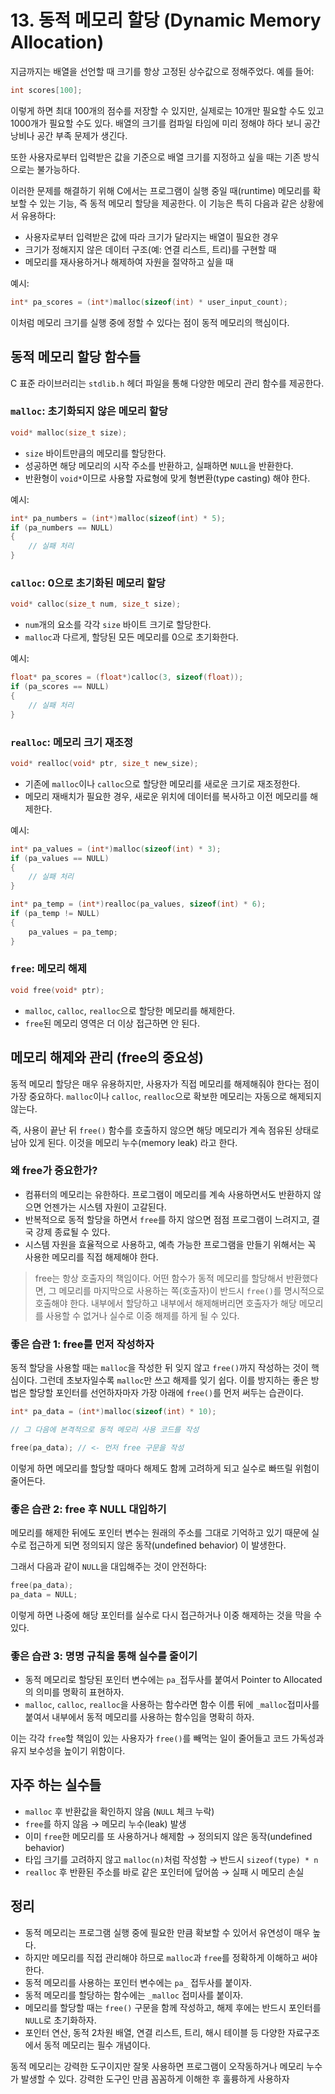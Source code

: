 # 13. 동적 메모리 할당 (Dynamic Memory Allocation)

지금까지는 배열을 선언할 때 크기를 항상 고정된 상수값으로 정해주었다. 예를 들어:

```c
int scores[100];
```

이렇게 하면 최대 100개의 점수를 저장할 수 있지만, 실제로는 10개만 필요할 수도 있고 1000개가 필요할 수도 있다. 배열의 크기를 컴파일 타임에 미리 정해야 하다 보니 공간 낭비나 공간 부족 문제가 생긴다.

또한 사용자로부터 입력받은 값을 기준으로 배열 크기를 지정하고 싶을 때는 기존 방식으로는 불가능하다.

이러한 문제를 해결하기 위해 C에서는 프로그램이 실행 중일 때(runtime) 메모리를 확보할 수 있는 기능, 즉 동적 메모리 할당을 제공한다. 이 기능은 특히 다음과 같은 상황에서 유용하다:

* 사용자로부터 입력받은 값에 따라 크기가 달라지는 배열이 필요한 경우
* 크기가 정해지지 않은 데이터 구조(예: 연결 리스트, 트리)를 구현할 때
* 메모리를 재사용하거나 해제하여 자원을 절약하고 싶을 때

예시:

```c
int* pa_scores = (int*)malloc(sizeof(int) * user_input_count);
```

이처럼 메모리 크기를 실행 중에 정할 수 있다는 점이 동적 메모리의 핵심이다.

## 동적 메모리 할당 함수들

C 표준 라이브러리는 `stdlib.h` 헤더 파일을 통해 다양한 메모리 관리 함수를 제공한다.

### `malloc`: 초기화되지 않은 메모리 할당

```c
void* malloc(size_t size);
```

* `size` 바이트만큼의 메모리를 할당한다.
* 성공하면 해당 메모리의 시작 주소를 반환하고, 실패하면 `NULL`을 반환한다.
* 반환형이 `void*`이므로 사용할 자료형에 맞게 형변환(type casting) 해야 한다.

예시:

```c
int* pa_numbers = (int*)malloc(sizeof(int) * 5);
if (pa_numbers == NULL)
{
    // 실패 처리
}
```

### `calloc`: 0으로 초기화된 메모리 할당

```c
void* calloc(size_t num, size_t size);
```

* `num`개의 요소를 각각 `size` 바이트 크기로 할당한다.
* `malloc`과 다르게, 할당된 모든 메모리를 0으로 초기화한다.

예시:

```c
float* pa_scores = (float*)calloc(3, sizeof(float));
if (pa_scores == NULL)
{
    // 실패 처리
}
```

### `realloc`: 메모리 크기 재조정

```c
void* realloc(void* ptr, size_t new_size);
```

* 기존에 `malloc`이나 `calloc`으로 할당한 메모리를 새로운 크기로 재조정한다.
* 메모리 재배치가 필요한 경우, 새로운 위치에 데이터를 복사하고 이전 메모리를 해제한다.

예시:

```c
int* pa_values = (int*)malloc(sizeof(int) * 3);
if (pa_values == NULL)
{
    // 실패 처리
}

int* pa_temp = (int*)realloc(pa_values, sizeof(int) * 6);
if (pa_temp != NULL)
{
    pa_values = pa_temp;
}
```

### `free`: 메모리 해제

```c
void free(void* ptr);
```

* `malloc`, `calloc`, `realloc`으로 할당한 메모리를 해제한다.
* `free`된 메모리 영역은 더 이상 접근하면 안 된다.

## 메모리 해제와 관리 (free의 중요성)

동적 메모리 할당은 매우 유용하지만, 사용자가 직접 메모리를 해제해줘야 한다는 점이 가장 중요하다. `malloc`이나 `calloc`, `realloc`으로 확보한 메모리는 자동으로 해제되지 않는다.

즉, 사용이 끝난 뒤 `free()` 함수를 호출하지 않으면 해당 메모리가 계속 점유된 상태로 남아 있게 된다. 이것을 메모리 누수(memory leak) 라고 한다.

### 왜 free가 중요한가?

* 컴퓨터의 메모리는 유한하다. 프로그램이 메모리를 계속 사용하면서도 반환하지 않으면 언젠가는 시스템 자원이 고갈된다.
* 반복적으로 동적 할당을 하면서 `free`를 하지 않으면 점점 프로그램이 느려지고, 결국 강제 종료될 수 있다.
* 시스템 자원을 효율적으로 사용하고, 예측 가능한 프로그램을 만들기 위해서는 꼭 사용한 메모리를 직접 해제해야 한다.

> free는 항상 호출자의 책임이다.
> 어떤 함수가 동적 메모리를 할당해서 반환했다면, 그 메모리를 마지막으로 사용하는 쪽(호출자)이 반드시 `free()`를 명시적으로 호출해야 한다.
> 내부에서 할당하고 내부에서 해제해버리면 호출자가 해당 메모리를 사용할 수 없거나 실수로 이중 해제를 하게 될 수 있다.

### 좋은 습관 1: free를 먼저 작성하자

동적 할당을 사용할 때는 `malloc`을 작성한 뒤 잊지 않고 `free()`까지 작성하는 것이 핵심이다. 그런데 초보자일수록 `malloc`만 쓰고 해제를 잊기 쉽다. 이를 방지하는 좋은 방법은 할당할 포인터를 선언하자마자 가장 아래에 `free()`를 먼저 써두는 습관이다.

```c
int* pa_data = (int*)malloc(sizeof(int) * 10);

// 그 다음에 본격적으로 동적 메모리 사용 코드를 작성

free(pa_data); // <- 먼저 free 구문을 작성
```

이렇게 하면 메모리를 할당할 때마다 해제도 함께 고려하게 되고 실수로 빠뜨릴 위험이 줄어든다.

### 좋은 습관 2: free 후 NULL 대입하기

메모리를 해제한 뒤에도 포인터 변수는 원래의 주소를 그대로 기억하고 있기 때문에 실수로 접근하게 되면 정의되지 않은 동작(undefined behavior) 이 발생한다.

그래서 다음과 같이 `NULL`을 대입해주는 것이 안전하다:

```c
free(pa_data);
pa_data = NULL;
```

이렇게 하면 나중에 해당 포인터를 실수로 다시 접근하거나 이중 해제하는 것을 막을 수 있다.

### 좋은 습관 3: 명명 규칙을 통해 실수를 줄이기

* 동적 메모리로 할당된 포인터 변수에는 `pa_`접두사를 붙여서 Pointer to Allocated의 의미를 명확히 표현하자.
* `malloc`, `calloc`, `realloc`을 사용하는 함수라면 함수 이름 뒤에 `_malloc`접미사를 붙여서 내부에서 동적 메모리를 사용하는 함수임을 명확히 하자.

이는 각각 `free`할 책임이 있는 사용자가 `free()`를 빼먹는 일이 줄어들고 코드 가독성과 유지 보수성을 높이기 위함이다.

## 자주 하는 실수들

* `malloc` 후 반환값을 확인하지 않음 (`NULL` 체크 누락)
* `free`를 하지 않음 → 메모리 누수(leak) 발생
* 이미 `free`한 메모리를 또 사용하거나 해제함 → 정의되지 않은 동작(undefined behavior)
* 타입 크기를 고려하지 않고 `malloc(n)`처럼 작성함 → 반드시 `sizeof(type) * n`
* `realloc` 후 반환된 주소를 바로 같은 포인터에 덮어씀 → 실패 시 메모리 손실

## 정리

* 동적 메모리는 프로그램 실행 중에 필요한 만큼 확보할 수 있어서 유연성이 매우 높다.
* 하지만 메모리를 직접 관리해야 하므로 `malloc`과 `free`를 정확하게 이해하고 써야 한다.
* 동적 메모리를 사용하는 포인터 변수에는 `pa_` 접두사를 붙이자.
* 동적 메모리를 할당하는 함수에는 `_malloc` 접미사를 붙이자.
* 메모리를 할당할 때는 `free()` 구문을 함께 작성하고, 해제 후에는 반드시 포인터를 `NULL`로 초기화하자.
* 포인터 연산, 동적 2차원 배열, 연결 리스트, 트리, 해시 테이블 등 다양한 자료구조에서 동적 메모리는 필수 개념이다.

동적 메모리는 강력한 도구이지만 잘못 사용하면 프로그램이 오작동하거나 메모리 누수가 발생할 수 있다. 강력한 도구인 만큼 꼼꼼하게 이해한 후 훌륭하게 사용하자